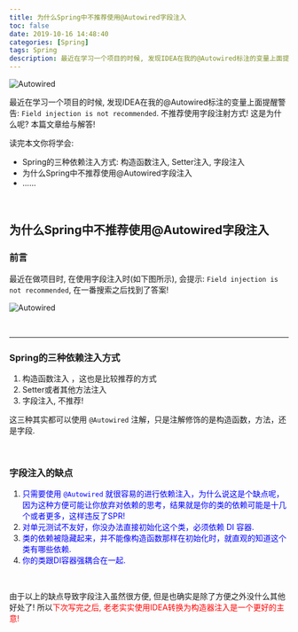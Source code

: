 ```yaml
---
title: 为什么Spring中不推荐使用@Autowired字段注入
toc: false
date: 2019-10-16 14:48:40
categories: [Spring]
tags: Spring
description: 最近在学习一个项目的时候, 发现IDEA在我的@Autowired标注的变量上面提醒警告Field injection is not recommended. 不推荐使用字段注射方式! 这是为什么呢? 本篇文章给与解答!
---
```


![Autowired](https://timgsa.baidu.com/timg?image&quality=80&size=b9999_10000&sec=1571676678621&di=cb9b198a4edbc3a228760be11e427c13&imgtype=0&src=http%3A%2F%2Fimg.mukewang.com%2F57aebe45000109ad05000205.jpg)

最近在学习一个项目的时候, 发现IDEA在我的@Autowired标注的变量上面提醒警告: `Field injection is not recommended`. 不推荐使用字段注射方式! 这是为什么呢? 本篇文章给与解答!

读完本文你将学会:

-   Spring的三种依赖注入方式: 构造函数注入, Setter注入, 字段注入
-   为什么Spring中不推荐使用@Autowired字段注入
-   ......



<br/>



<!--more-->

## 为什么Spring中不推荐使用@Autowired字段注入

### 前言

最近在做项目时, 在使用字段注入时(如下图所示), 会提示: `Field injection is not recommended`, 在一番搜索之后找到了答案!

![Autowired](https://timgsa.baidu.com/timg?image&quality=80&size=b9999_10000&sec=1571676678621&di=cb9b198a4edbc3a228760be11e427c13&imgtype=0&src=http%3A%2F%2Fimg.mukewang.com%2F57aebe45000109ad05000205.jpg)



<br/>

--------------------------



### Spring的三种依赖注入方式

1.  构造函数注入 ，这也是比较推荐的方式
2.  Setter或者其他方法注入
3.  字段注入, 不推荐!

这三种其实都可以使用 `@Autowired` 注解，只是注解修饰的是构造函数，方法，还是字段.



<br/>

### 字段注入的缺点

1.  <font color="#0000ff">只需要使用 `@Autowired` 就很容易的进行依赖注入，为什么说这是个缺点呢，因为这种方便可能让你放弃对依赖的思考，结果就是你的类的依赖可能是十几个或者更多，这样违反了SPR!</font>
2.  <font color="#0000ff">对单元测试不友好，你没办法直接初始化这个类，必须依赖 DI 容器.</font>
3.  <font color="#0000ff">类的依赖被隐藏起来，并不能像构造函数那样在初始化时，就直观的知道这个类有哪些依赖.</font>
4.  <font color="#0000ff">你的类跟DI容器强耦合在一起.</font>

<br/>

由于以上的缺点导致字段注入虽然很方便, 但是也确实是除了方便之外没什么其他好处了! 所以<font color="#ff0000">下次写完之后, 老老实实使用IDEA转换为构造器注入是一个更好的主意!</font>

